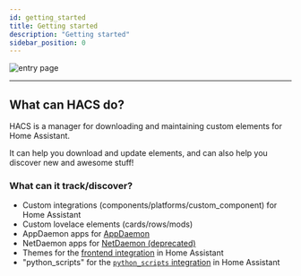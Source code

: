 ```yaml
---
id: getting_started
title: Getting started
description: "Getting started"
sidebar_position: 0
---
```


![entry page](/img/panel/entry.png)

---

## What can HACS do?

HACS is a manager for downloading and maintaining custom elements for Home Assistant.

It can help you download and update elements, and can also help you discover new and awesome stuff!

### What can it track/discover?

- Custom integrations (components/platforms/custom_component) for Home Assistant
- Custom lovelace elements (cards/rows/mods)
- AppDaemon apps for [AppDaemon](https://appdaemon.readthedocs.io/en/latest/)
- NetDaemon apps for [NetDaemon (deprecated)](https://netdaemon.xyz/)
- Themes for the [frontend integration](https://www.home-assistant.io/components/frontend/) in Home Assistant
- "python_scripts" for the [`python_scripts` integration](https://www.home-assistant.io/components/python_script/) in Home Assistant
